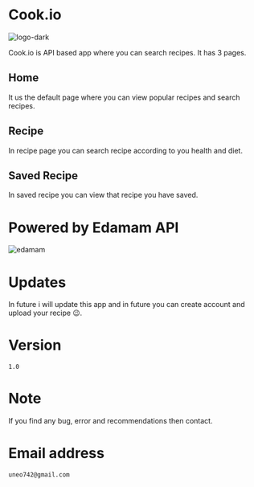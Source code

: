 # Cook.io
![logo-dark](https://github.com/Rind-Baloch/cookio.github.io/assets/140823984/2000fda3-ce07-409e-a5d2-687967f4c469)

Cook.io is API based app where you can search recipes.
It has 3 pages.
## Home
   It us the default page where you can view popular recipes and search recipes.
## Recipe 
   In recipe page you can search recipe according to you health and diet.
## Saved Recipe 
   In saved recipe you can view that recipe you have saved.
# Powered by Edamam API
![edamam](https://github.com/Rind-Baloch/cookio.github.io/assets/140823984/1c0de243-19e1-4ad0-8095-03ec034c2f1d)

# Updates
In future i will update this app and in future you can create account and upload your recipe 😉.
# Version 
`1.0`

# Note 
If you find any bug, error and recommendations then contact.

# Email address
`uneo742@gmail.com`
